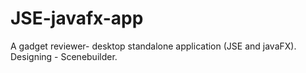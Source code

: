 # JSE-javafx-app
A gadget reviewer- desktop standalone application (JSE and javaFX). Designing - Scenebuilder.

